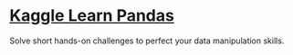# [Kaggle Learn Pandas](https://www.kaggle.com/learn/pandas/)
Solve short hands-on challenges to perfect your data manipulation skills.
